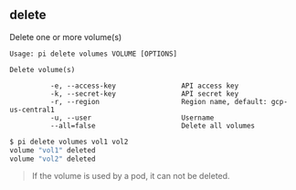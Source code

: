 delete
------------------------------
Delete one or more volume(s)

    Usage: pi delete volumes VOLUME [OPTIONS]

    Delete volume(s)

              -e, --access-key                API access key
              -k, --secret-key                API secret key
              -r, --region                    Region name, default: gcp-us-central1
              -u, --user                      Username
              --all=false                     Delete all volumes

```sh
$ pi delete volumes vol1 vol2
volume "vol1" deleted
volume "vol2" deleted
```

> If the volume is used by a pod, it can not be deleted.
